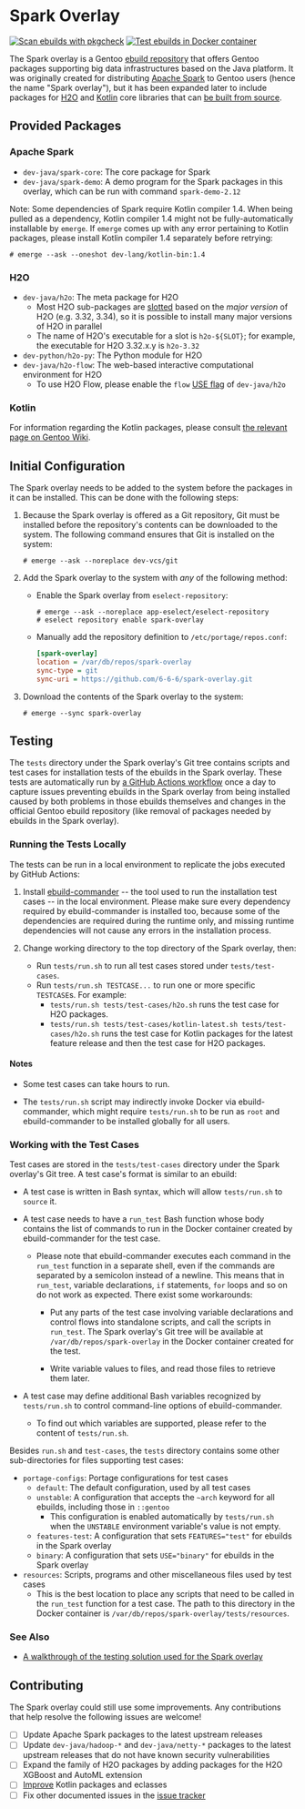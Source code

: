 # Spark Overlay

[![Scan ebuilds with pkgcheck](https://github.com/6-6-6/spark-overlay/actions/workflows/pkgcheck.yml/badge.svg)](https://github.com/6-6-6/spark-overlay/actions/workflows/pkgcheck.yml)
[![Test ebuilds in Docker container](https://github.com/6-6-6/spark-overlay/actions/workflows/docker.yml/badge.svg)](https://github.com/6-6-6/spark-overlay/actions/workflows/docker.yml)

The Spark overlay is a Gentoo [ebuild repository][gentoo-wiki-ebuild-repo] that
offers Gentoo packages supporting big data infrastructures based on the Java
platform.  It was originally created for distributing [Apache Spark][spark] to
Gentoo users (hence the name "Spark overlay"), but it has been expanded later
to include packages for [H2O][h2o] and [Kotlin][kotlin] core libraries that can
[be built from source][gentoo-wiki-build-from-src].

[gentoo-wiki-ebuild-repo]: https://wiki.gentoo.org/wiki/Ebuild_repository
[spark]: https://spark.apache.org/
[h2o]: https://www.h2o.ai/
[kotlin]: https://kotlinlang.org/
[gentoo-wiki-build-from-src]: https://wiki.gentoo.org/wiki/FAQ#What_makes_Gentoo_different.3F

## Provided Packages

### Apache Spark

- `dev-java/spark-core`: The core package for Spark
- `dev-java/spark-demo`: A demo program for the Spark packages in this overlay,
  which can be run with command `spark-demo-2.12`

Note: Some dependencies of Spark require Kotlin compiler 1.4.  When being
pulled as a dependency, Kotlin compiler 1.4 might not be fully-automatically
installable by `emerge`.  If `emerge` comes up with any error pertaining to
Kotlin packages, please install Kotlin compiler 1.4 separately before retrying:

```console
# emerge --ask --oneshot dev-lang/kotlin-bin:1.4
```

### H2O

- `dev-java/h2o`: The meta package for H2O
  - Most H2O sub-packages are [slotted][gentoo-wiki-slot] based on the
    *major version* of H2O (e.g. 3.32, 3.34), so it is possible to install many
    major versions of H2O in parallel
  - The name of H2O's executable for a slot is `h2o-${SLOT}`; for example, the
    executable for H2O 3.32.x.y is `h2o-3.32`
- `dev-python/h2o-py`: The Python module for H2O
- `dev-java/h2o-flow`: The web-based interactive computational environment for
  H2O
  - To use H2O Flow, please enable the `flow` [USE flag][gentoo-wiki-use] of
    `dev-java/h2o`

[gentoo-wiki-slot]: https://wiki.gentoo.org/wiki/Handbook:Parts/Working/Portage#Terminology
[gentoo-wiki-use]: https://wiki.gentoo.org/wiki/Handbook:Parts/Working/USE

### Kotlin

For information regarding the Kotlin packages, please consult [the relevant
page on Gentoo Wiki][gentoo-wiki-kotlin].

[gentoo-wiki-kotlin]: https://wiki.gentoo.org/wiki/Kotlin

## Initial Configuration

The Spark overlay needs to be added to the system before the packages in it can
be installed.  This can be done with the following steps:

1. Because the Spark overlay is offered as a Git repository, Git must be
   installed before the repository's contents can be downloaded to the system.
   The following command ensures that Git is installed on the system:

   ```console
   # emerge --ask --noreplace dev-vcs/git
   ```

2. Add the Spark overlay to the system with *any* of the following method:

   - Enable the Spark overlay from `eselect-repository`:

     ```console
     # emerge --ask --noreplace app-eselect/eselect-repository
     # eselect repository enable spark-overlay
     ```

   - Manually add the repository definition to `/etc/portage/repos.conf`:

     ```ini
     [spark-overlay]
     location = /var/db/repos/spark-overlay
     sync-type = git
     sync-uri = https://github.com/6-6-6/spark-overlay.git
     ```

3. Download the contents of the Spark overlay to the system:

   ```console
   # emerge --sync spark-overlay
   ```

## Testing

The `tests` directory under the Spark overlay's Git tree contains scripts and
test cases for installation tests of the ebuilds in the Spark overlay.  These
tests are automatically run by [a GitHub Actions
workflow][gh-actions-workflow-docker] once a day to capture issues preventing
ebuilds in the Spark overlay from being installed caused by both problems in
those ebuilds themselves and changes in the official Gentoo ebuild repository
(like removal of packages needed by ebuilds in the Spark overlay).

[gh-actions-workflow-docker]: https://github.com/6-6-6/spark-overlay/actions/workflows/docker.yml

### Running the Tests Locally

The tests can be run in a local environment to replicate the jobs executed by
GitHub Actions:

1. Install [ebuild-commander][ebuild-cmder] -- the tool used to run the
   installation test cases -- in the local environment.  Please make sure every
   dependency required by ebuild-commander is installed too, because some of
   the dependencies are required during the runtime only, and missing runtime
   dependencies will not cause any errors in the installation process.

2. Change working directory to the top directory of the Spark overlay, then:
   - Run `tests/run.sh` to run all test cases stored under `tests/test-cases`.
   - Run `tests/run.sh TESTCASE...` to run one or more specific `TESTCASE`s.
     For example:
     - `tests/run.sh tests/test-cases/h2o.sh` runs the test case for H2O
       packages.
     - `tests/run.sh tests/test-cases/kotlin-latest.sh tests/test-cases/h2o.sh`
       runs the test case for Kotlin packages for the latest feature release
       and then the test case for H2O packages.

#### Notes

- Some test cases can take hours to run.

- The `tests/run.sh` script may indirectly invoke Docker via ebuild-commander,
  which might require `tests/run.sh` to be run as `root` and ebuild-commander
  to be installed globally for all users.

[ebuild-cmder]: https://github.com/Leo3418/ebuild-commander

### Working with the Test Cases

Test cases are stored in the `tests/test-cases` directory under the Spark
overlay's Git tree.  A test case's format is similar to an ebuild:

- A test case is written in Bash syntax, which will allow `tests/run.sh` to
  `source` it.

- A test case needs to have a `run_test` Bash function whose body contains the
  list of commands to run in the Docker container created by ebuild-commander
  for the test case.

  - Please note that ebuild-commander executes each command in the `run_test`
    function in a separate shell, even if the commands are separated by a
    semicolon instead of a newline.  This means that in `run_test`, variable
    declarations, `if` statements, `for` loops and so on do not work as
    expected.  There exist some workarounds:

    - Put any parts of the test case involving variable declarations and
      control flows into standalone scripts, and call the scripts in
      `run_test`.  The Spark overlay's Git tree will be available at
      `/var/db/repos/spark-overlay` in the Docker container created for the
      test.

    - Write variable values to files, and read those files to retrieve them
      later.

- A test case may define additional Bash variables recognized by `tests/run.sh`
  to control command-line options of ebuild-commander.

  - To find out which variables are supported, please refer to the content of
    `tests/run.sh`.

Besides `run.sh` and `test-cases`, the `tests` directory contains some other
sub-directories for files supporting test cases:

- `portage-configs`: Portage configurations for test cases
  - `default`: The default configuration, used by all test cases
  - `unstable`: A configuration that accepts the `~arch` keyword for all
    ebuilds, including those in `::gentoo`
    - This configuration is enabled automatically by `tests/run.sh` when the
      `UNSTABLE` environment variable's value is not empty.
  - `features-test`: A configuration that sets `FEATURES="test"` for ebuilds in
    the Spark overlay
  - `binary`: A configuration that sets `USE="binary"` for ebuilds in the Spark
    overlay
- `resources`: Scripts, programs and other miscellaneous files used by test
  cases
  - This is the best location to place any scripts that need to be called in
    the `run_test` function for a test case.  The path to this directory in the
    Docker container is `/var/db/repos/spark-overlay/tests/resources`.

### See Also

- [A walkthrough of the testing solution used for the Spark
  overlay](https://leo3418.github.io/2021/08/01/ebuild-repos-testing-solution.html)

## Contributing

The Spark overlay could still use some improvements.  Any contributions that
help resolve the following issues are welcome!

- [ ] Update Apache Spark packages to the latest upstream releases
- [ ] Update `dev-java/hadoop-*` and `dev-java/netty-*` packages to the latest
  upstream releases that do not have known security vulnerabilities
- [ ] Expand the family of H2O packages by adding packages for the H2O XGBoost
  and AutoML extension
- [ ] [Improve][gentoo-wiki-kotlin-improvements] Kotlin packages and eclasses
- [ ] Fix other documented issues in the [issue tracker][gh-issues]

[gentoo-wiki-kotlin-improvements]: https://wiki.gentoo.org/wiki/Kotlin/Open_Challenges_and_Room_for_Improvement
[gh-issues]: https://github.com/6-6-6/spark-overlay/issues
